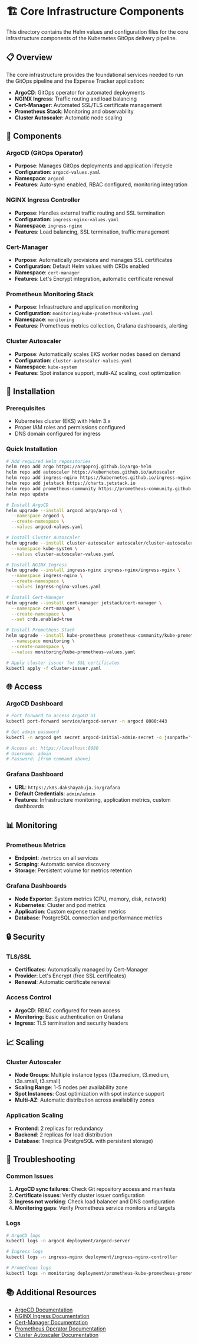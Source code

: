 # 🏗️ Core Infrastructure Components

This directory contains the Helm values and configuration files for the core infrastructure components of the Kubernetes GitOps delivery pipeline.

## 📋 Overview

The core infrastructure provides the foundational services needed to run the GitOps pipeline and the Expense Tracker application:

- **ArgoCD**: GitOps operator for automated deployments
- **NGINX Ingress**: Traffic routing and load balancing
- **Cert-Manager**: Automated SSL/TLS certificate management
- **Prometheus Stack**: Monitoring and observability
- **Cluster Autoscaler**: Automatic node scaling

## 🚀 Components

### ArgoCD (GitOps Operator)
- **Purpose**: Manages GitOps deployments and application lifecycle
- **Configuration**: `argocd-values.yaml`
- **Namespace**: `argocd`
- **Features**: Auto-sync enabled, RBAC configured, monitoring integration

### NGINX Ingress Controller
- **Purpose**: Handles external traffic routing and SSL termination
- **Configuration**: `ingress-nginx-values.yaml`
- **Namespace**: `ingress-nginx`
- **Features**: Load balancing, SSL termination, traffic management

### Cert-Manager
- **Purpose**: Automatically provisions and manages SSL certificates
- **Configuration**: Default Helm values with CRDs enabled
- **Namespace**: `cert-manager`
- **Features**: Let's Encrypt integration, automatic certificate renewal

### Prometheus Monitoring Stack
- **Purpose**: Infrastructure and application monitoring
- **Configuration**: `monitoring/kube-prometheus-values.yaml`
- **Namespace**: `monitoring`
- **Features**: Prometheus metrics collection, Grafana dashboards, alerting

### Cluster Autoscaler
- **Purpose**: Automatically scales EKS worker nodes based on demand
- **Configuration**: `cluster-autoscaler-values.yaml`
- **Namespace**: `kube-system`
- **Features**: Spot instance support, multi-AZ scaling, cost optimization

## 🔧 Installation

### Prerequisites
- Kubernetes cluster (EKS) with Helm 3.x
- Proper IAM roles and permissions configured
- DNS domain configured for ingress

### Quick Installation
```bash
# Add required Helm repositories
helm repo add argo https://argoproj.github.io/argo-helm
helm repo add autoscaler https://kubernetes.github.io/autoscaler
helm repo add ingress-nginx https://kubernetes.github.io/ingress-nginx
helm repo add jetstack https://charts.jetstack.io
helm repo add prometheus-community https://prometheus-community.github.io/helm-charts
helm repo update

# Install ArgoCD
helm upgrade --install argocd argo/argo-cd \
  --namespace argocd \
  --create-namespace \
  --values argocd-values.yaml

# Install Cluster Autoscaler
helm upgrade --install cluster-autoscaler autoscaler/cluster-autoscaler \
  --namespace kube-system \
  --values cluster-autoscaler-values.yaml

# Install NGINX Ingress
helm upgrade --install ingress-nginx ingress-nginx/ingress-nginx \
  --namespace ingress-nginx \
  --create-namespace \
  --values ingress-nginx-values.yaml

# Install Cert-Manager
helm upgrade --install cert-manager jetstack/cert-manager \
  --namespace cert-manager \
  --create-namespace \
  --set crds.enabled=true

# Install Prometheus Stack
helm upgrade --install kube-prometheus prometheus-community/kube-prometheus-stack \
  --namespace monitoring \
  --create-namespace \
  --values monitoring/kube-prometheus-values.yaml

# Apply cluster issuer for SSL certificates
kubectl apply -f cluster-issuer.yaml
```

## 🌐 Access

### ArgoCD Dashboard
```bash
# Port forward to access ArgoCD UI
kubectl port-forward service/argocd-server -n argocd 8080:443

# Get admin password
kubectl -n argocd get secret argocd-initial-admin-secret -o jsonpath="{.data.password}" | base64 -d

# Access at: https://localhost:8080
# Username: admin
# Password: [from command above]
```

### Grafana Dashboard
- **URL**: `https://k8s.dakshayahuja.in/grafana`
- **Default Credentials**: `admin/admin`
- **Features**: Infrastructure monitoring, application metrics, custom dashboards

## 📊 Monitoring

### Prometheus Metrics
- **Endpoint**: `/metrics` on all services
- **Scraping**: Automatic service discovery
- **Storage**: Persistent volume for metrics retention

### Grafana Dashboards
- **Node Exporter**: System metrics (CPU, memory, disk, network)
- **Kubernetes**: Cluster and pod metrics
- **Application**: Custom expense tracker metrics
- **Database**: PostgreSQL connection and performance metrics

## 🔒 Security

### TLS/SSL
- **Certificates**: Automatically managed by Cert-Manager
- **Provider**: Let's Encrypt (free SSL certificates)
- **Renewal**: Automatic certificate renewal

### Access Control
- **ArgoCD**: RBAC configured for team access
- **Monitoring**: Basic authentication on Grafana
- **Ingress**: TLS termination and security headers

## 📈 Scaling

### Cluster Autoscaler
- **Node Groups**: Multiple instance types (t3a.medium, t3.medium, t3a.small, t3.small)
- **Scaling Range**: 1-5 nodes per availability zone
- **Spot Instances**: Cost optimization with spot instance support
- **Multi-AZ**: Automatic distribution across availability zones

### Application Scaling
- **Frontend**: 2 replicas for redundancy
- **Backend**: 2 replicas for load distribution
- **Database**: 1 replica (PostgreSQL with persistent storage)

## 🚨 Troubleshooting

### Common Issues
1. **ArgoCD sync failures**: Check Git repository access and manifests
2. **Certificate issues**: Verify cluster issuer configuration
3. **Ingress not working**: Check load balancer and DNS configuration
4. **Monitoring gaps**: Verify Prometheus service monitors and targets

### Logs
```bash
# ArgoCD logs
kubectl logs -n argocd deployment/argocd-server

# Ingress logs
kubectl logs -n ingress-nginx deployment/ingress-nginx-controller

# Prometheus logs
kubectl logs -n monitoring deployment/prometheus-kube-prometheus-prometheus
```

## 📚 Additional Resources

- [ArgoCD Documentation](https://argo-cd.readthedocs.io/)
- [NGINX Ingress Documentation](https://kubernetes.github.io/ingress-nginx/)
- [Cert-Manager Documentation](https://cert-manager.io/docs/)
- [Prometheus Operator Documentation](https://prometheus-operator.dev/)
- [Cluster Autoscaler Documentation](https://github.com/kubernetes/autoscaler/tree/master/cluster-autoscaler)